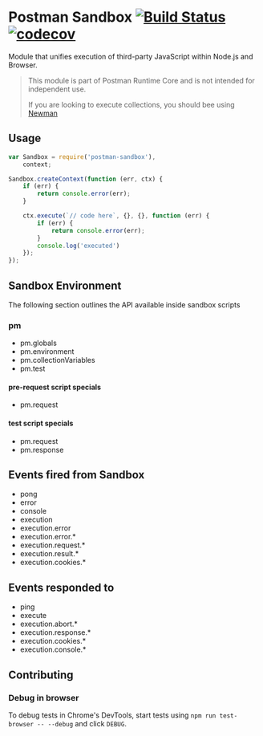 # Postman Sandbox [![Build Status](https://travis-ci.com/postmanlabs/postman-sandbox.svg?branch=develop)](https://travis-ci.com/postmanlabs/postman-sandbox) [![codecov](https://codecov.io/gh/postmanlabs/postman-sandbox/branch/develop/graph/badge.svg)](https://codecov.io/gh/postmanlabs/postman-sandbox)

Module that unifies execution of third-party JavaScript within Node.js and Browser.

> This module is part of Postman Runtime Core and is not intended for independent use.
>
> If you are looking to execute collections, you should bee using [Newman](https://github.com/postmanlabs/newman)

## Usage
```js
var Sandbox = require('postman-sandbox'),
    context;

Sandbox.createContext(function (err, ctx) {
    if (err) {
        return console.error(err);
    }

    ctx.execute(`// code here`, {}, {}, function (err) {
        if (err) {
            return console.error(err);
        }
        console.log('executed')
    });
});
```

## Sandbox Environment

The following section outlines the API available inside sandbox scripts

### pm

- pm.globals
- pm.environment
- pm.collectionVariables
- pm.test

#### pre-request script specials

- pm.request

#### test script specials

- pm.request
- pm.response

## Events fired from Sandbox
- pong
- error
- console
- execution
- execution.error
- execution.error.*
- execution.request.*
- execution.result.*
- execution.cookies.*

## Events responded to
- ping
- execute
- execution.abort.*
- execution.response.*
- execution.cookies.*
- execution.console.*

## Contributing

### Debug in browser

To debug tests in Chrome's DevTools, start tests using `npm run test-browser -- --debug` and click `DEBUG`.
